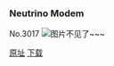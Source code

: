 ### Neutrino Modem
No.3017
![图片不见了~~~](https://imgs.xkcd.com/comics/neutrino_modem.png)

[原址](https://xkcd.com//3017) [下载](https://imgs.xkcd.com/comics/neutrino_modem.png)

